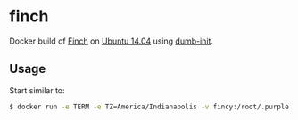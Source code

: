 # finch
Docker build of [Finch](https://developer.pidgin.im/wiki/Using%20Finch) on [Ubuntu 14.04](http://releases.ubuntu.com/14.04/) using [dumb-init](https://github.com/Yelp/dumb-init).

## Usage

Start similar to:

```bash
$ docker run -e TERM -e TZ=America/Indianapolis -v fincy:/root/.purple --rm -it aronahl/finch
```

